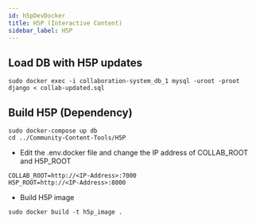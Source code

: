 ```yaml
---
id: h5pDevDocker
title: H5P (Interactive Content)
sidebar_label: H5P
---
```


## Load DB with H5P updates
```shell
sudo docker exec -i collaboration-system_db_1 mysql -uroot -proot django < collab-updated.sql
```

## Build H5P (Dependency)
```shell
sudo docker-compose up db                
cd ../Community-Content-Tools/H5P
```
- Edit the .env.docker file and change the IP address of COLLAB_ROOT and H5P_ROOT
```shell
COLLAB_ROOT=http://<IP-Address>:7000
H5P_ROOT=http://<IP-Address>:8000
```
- Build H5P image
```shell
sudo docker build -t h5p_image .        
```
